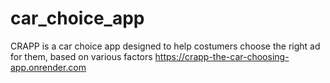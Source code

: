 # car_choice_app
CRAPP is a car choice app designed to help costumers choose the right ad for them, based on various factors
https://crapp-the-car-choosing-app.onrender.com
